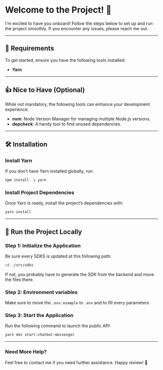 # Welcome to the Project! 👋

I'm excited to have you onboard! Follow the steps below to set up and run the project smoothly.
If you encounter any issues, please reach me out.

---

## 🚀 Requirements

To get started, ensure you have the following tools installed:

- **Yarn**

---

## 👍 Nice to Have (Optional)

While not mandatory, the following tools can enhance your development experience:

- **nvm**: Node Version Manager for managing multiple Node.js versions.
- **depcheck**: A handy tool to find unused dependencies.

---

## 🛠 Installation

### Install Yarn

If you don’t have Yarn installed globally, run:

```sh
npm install -g yarn
```

### Install Project Dependencies

Once Yarn is ready, install the project’s dependencies with:

```sh
yarn install
```

---

## 🏃 Run the Project Locally

### Step 1: Initialize the Application

Be sure every SDKS is updated at this following path:

```sh
cd ./src/sdks
```

If not, you probably have to generate the SDK from the backend and move the files there.

### Step 2: Environment variables

Make sure to move the `.env.example` to `.env` and to fill every parameters

### Step 3: Start the Application

Run the following command to launch the public API:

```sh
yarn dev start:chatbot-messenger
```

---

### Need More Help?

Feel free to contact me if you need further assistance. Happy review! 🚀
